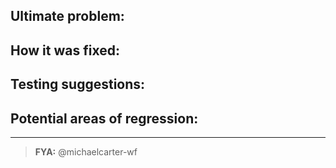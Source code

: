 ## Ultimate problem:


## How it was fixed:


## Testing suggestions:


## Potential areas of regression:



---

> __FYA:__ @michaelcarter-wf